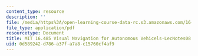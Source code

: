 ```yaml
---
content_type: resource
description: ''
file: /media/https%3A/open-learning-course-data-rc.s3.amazonaws.com/16-485-visual-navigation-for-autonomous-vehicles-vnav-fall-2020/0d589242d786a37fa7a8c15760cf4af9_MIT16_485F20_lec08.pdf
file_type: application/pdf
resourcetype: Document
title: MIT 16.485 Visual Navigation for Autonomous Vehicels-LecNotes08
uid: 0d589242-d786-a37f-a7a8-c15760cf4af9
---
```

